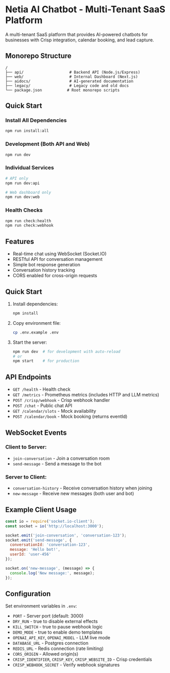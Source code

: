 # Netia AI Chatbot - Multi-Tenant SaaS Platform

A multi-tenant SaaS platform that provides AI-powered chatbots for businesses with Crisp integration, calendar booking, and lead capture.

## Monorepo Structure

```
/
├── api/                    # Backend API (Node.js/Express)
├── web/                    # Internal Dashboard (Next.js)
├── aidocs/                 # AI-generated documentation
├── legacy/                 # Legacy code and old docs
└── package.json           # Root monorepo scripts
```

## Quick Start

### Install All Dependencies
```bash
npm run install:all
```

### Development (Both API and Web)
```bash
npm run dev
```

### Individual Services
```bash
# API only
npm run dev:api

# Web dashboard only  
npm run dev:web
```

### Health Checks
```bash
npm run check:health
npm run check:webhook
```

## Features

- Real-time chat using WebSocket (Socket.IO)
- RESTful API for conversation management
- Simple bot response generation
- Conversation history tracking
- CORS enabled for cross-origin requests

## Quick Start

1. Install dependencies:
   ```bash
   npm install
   ```

2. Copy environment file:
   ```bash
   cp .env.example .env
   ```

3. Start the server:
   ```bash
   npm run dev  # for development with auto-reload
   # or
   npm start    # for production
   ```

## API Endpoints

- `GET /health` - Health check
- `GET /metrics` - Prometheus metrics (includes HTTP and LLM metrics)
- `POST /crisp/webhook` - Crisp webhook handler
- `POST /chat` - Public chat API
- `GET /calendar/slots` - Mock availability
- `POST /calendar/book` - Mock booking (returns eventId)

## WebSocket Events

### Client to Server:
- `join-conversation` - Join a conversation room
- `send-message` - Send a message to the bot

### Server to Client:
- `conversation-history` - Receive conversation history when joining
- `new-message` - Receive new messages (both user and bot)

## Example Client Usage

```javascript
const io = require('socket.io-client');
const socket = io('http://localhost:3000');

socket.emit('join-conversation', 'conversation-123');
socket.emit('send-message', {
  conversationId: 'conversation-123',
  message: 'Hello bot!',
  userId: 'user-456'
});

socket.on('new-message', (message) => {
  console.log('New message:', message);
});
```

## Configuration

Set environment variables in `.env`:
- `PORT` - Server port (default: 3000)
- `DRY_RUN` - true to disable external effects
- `KILL_SWITCH` - true to pause webhook logic
- `DEMO_MODE` - true to enable demo templates
- `OPENAI_API_KEY`, `OPENAI_MODEL` - LLM live mode
- `DATABASE_URL` - Postgres connection
- `REDIS_URL` - Redis connection (rate limiting)
- `CORS_ORIGIN` - Allowed origin(s)
- `CRISP_IDENTIFIER`, `CRISP_KEY`, `CRISP_WEBSITE_ID` - Crisp credentials
- `CRISP_WEBHOOK_SECRET` - Verify webhook signatures
